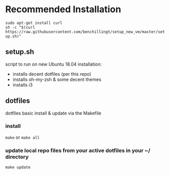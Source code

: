 # Recommended Installation
`sudo apt-get install curl`\
`sh -c "$(curl https://raw.githubusercontent.com/benchillingt/setup_new_vm/master/setup.sh)"`

## setup.sh
script to run on new Ubuntu 18.04 installation:
  - installs decent dotfiles (per this repo)
  - installs oh-my-zsh & some decent themes
  - installs i3

## dotfiles
dotfiles basic install & update via the Makefile

### install
`make` or `make all`

### update local repo files from your active dotfiles in your ~/ directory
`make update`

